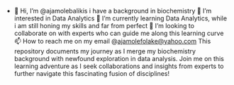 - 👋 Hi, I’m @ajamolebalikis i have a background in biochemistry
👀 I’m interested in Data Analytics
🌱 I’m currently learning Data Analytics, while i am still honing my skills and far from perfect
💞️ I’m looking to collaborate on with experts who can guide me along this learning curve
📫 How to reach me on my email @ajamolefolake@yahoo.com
This repository documents my journey as I merge my biochemistry background with newfound exploration in data analysis.
Join me on this learning adventure as I seek collaborations and insights from experts to further navigate this fascinating fusion of disciplines!
